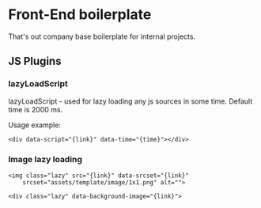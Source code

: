 
# Front-End boilerplate

That's out company base boilerplate for internal projects.

## JS Plugins
### lazyLoadScript
lazyLoadScript - used for lazy loading any js sources in some time. Default time is 2000 ms.

Usage example:
````
<div data-script="{link}" data-time="{time}"></div>
````
### Image lazy loading
````
<img class="lazy" src="{link}" data-srcset="{link}"
    srcset="assets/template/image/1x1.png" alt="">

<div class="lazy" data-background-image="{link}">
````
